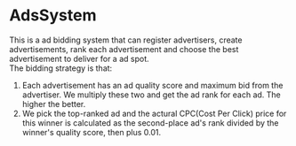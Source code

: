 # AdsSystem

This is a ad bidding system that can register advertisers, create advertisements, rank each advertisement and choose the best advertisement to deliver for a ad spot. <br>
The bidding strategy is that: <br>
1. Each advertisement has an ad quality score and maximum bid from the advertiser. We multiply these two and get the ad rank for each ad. The higher the better.<br>
2. We pick the top-ranked ad and the actural CPC(Cost Per Click) price for this winner is calculated as the second-place ad's rank divided by the winner's quality score, then plus 0.01. 
